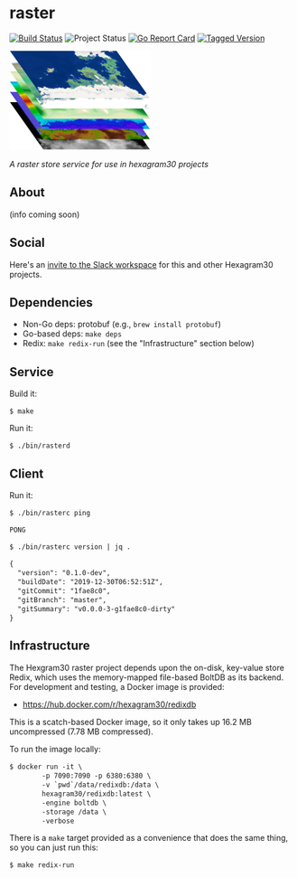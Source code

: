 # raster

[![Build Status][build-badge]][build]
![Project Status][project-status]
[![Go Report Card][report-card-badge]][report-card]
[![Tagged Version][tag-badge]][tag]

[![Project Logo][logo]][logo-large]

*A raster store service for use in hexagram30 projects*

## About

(info coming soon)

## Social

Here's an [invite to the Slack workspace][slack-invite] for this and other
Hexagram30 projects.

## Dependencies

* Non-Go deps: protobuf (e.g., `brew install protobuf`)
* Go-based deps: `make deps`
* Redix: `make redix-run` (see the "Infrastructure" section below)

## Service

Build it:

```shell
$ make
```

Run it:

```shell
$ ./bin/rasterd
```

## Client

Run it:

```shell
$ ./bin/rasterc ping
```
```
PONG
```

```shell
$ ./bin/rasterc version | jq .
```
```
{
  "version": "0.1.0-dev",
  "buildDate": "2019-12-30T06:52:51Z",
  "gitCommit": "1fae8c0",
  "gitBranch": "master",
  "gitSummary": "v0.0.0-3-g1fae8c0-dirty"
}
```

## Infrastructure

The Hexgram30 raster project depends upon the on-disk, key-value store Redix,
which uses the memory-mapped file-based BoltDB as its backend. For development
and testing, a Docker image is provided:

* https://hub.docker.com/r/hexagram30/redixdb

This is a scatch-based Docker image, so it only takes up 16.2 MB uncompressed
(7.78 MB compressed).

To run the image locally:

```shell
$ docker run -it \
		-p 7090:7090 -p 6380:6380 \
		-v `pwd`/data/redixdb:/data \
		hexagram30/redixdb:latest \
		-engine boltdb \
		-storage /data \
		-verbose
```

There is a `make` target provided as a convenience that does the same thing, so
you can just run this:

```shell
$ make redix-run
```

<!-- Named page links below: /-->

[logo]: https://raw.githubusercontent.com/hexagram30/raster/master/assets/images/logo.png
[logo-large]: https://raw.githubusercontent.com/hexagram30/raster/master/assets/images/logo-large.png
[build-badge]: https://github.com/hexagram30/raster/workflows/Go/badge.svg
[build]: https://github.com/hexagram30/raster/actions
[report-card-badge]: https://goreportcard.com/badge/hexagram30/raster?v1
[report-card]: https://goreportcard.com/report/hexagram30/raster
[project-status]: https://img.shields.io/badge/project%20status-planning-violet.svg
[tag-badge]: https://img.shields.io/github/tag/hexagram30/raster.svg
[tag]: https://github.com/hexagram30/raster/tags
[slack-invite]: https://join.slack.com/t/hexagram30/shared_invite/enQtODc3Mzk0OTczOTIzLTBkOGE3YTJjYTczMWNjMDUzNzU2MGQ0ZTFlMzg3YTNhNmY2YjAyNGM2MmQwNjVhODk5ZDkyOTZjMjFmZmM2Njg
